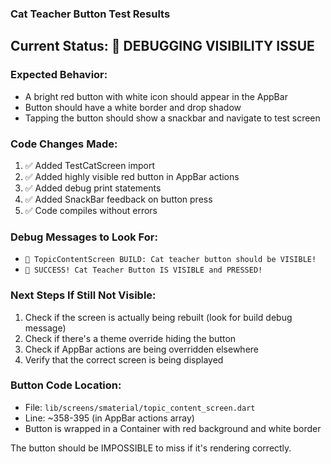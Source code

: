 ### Cat Teacher Button Test Results

## Current Status: 🔧 DEBUGGING VISIBILITY ISSUE

### Expected Behavior:

- A bright red button with white icon should appear in the AppBar
- Button should have a white border and drop shadow
- Tapping the button should show a snackbar and navigate to test screen

### Code Changes Made:

1. ✅ Added TestCatScreen import
2. ✅ Added highly visible red button in AppBar actions
3. ✅ Added debug print statements
4. ✅ Added SnackBar feedback on button press
5. ✅ Code compiles without errors

### Debug Messages to Look For:

- `🔧 TopicContentScreen BUILD: Cat teacher button should be VISIBLE!`
- `🎉 SUCCESS! Cat Teacher Button IS VISIBLE and PRESSED!`

### Next Steps If Still Not Visible:

1. Check if the screen is actually being rebuilt (look for build debug message)
2. Check if there's a theme override hiding the button
3. Check if AppBar actions are being overridden elsewhere
4. Verify that the correct screen is being displayed

### Button Code Location:

- File: `lib/screens/smaterial/topic_content_screen.dart`
- Line: ~358-395 (in AppBar actions array)
- Button is wrapped in a Container with red background and white border

The button should be IMPOSSIBLE to miss if it's rendering correctly.
